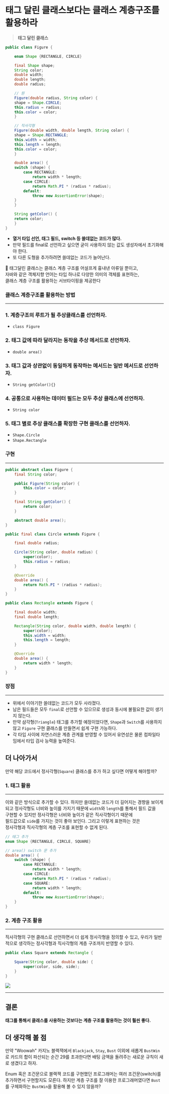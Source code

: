 # 태그 달린 클래스보다는 클래스 계층구조를 활용하라

> **태그 달린 클래스**
> 

```java
public class Figure {

	enum Shape {RECTANGLE, CIRCLE}

	final Shape shape;
	String color;
	double width;
	double length;
	double radius;

	// 원
	Figure(double radius, String color) {
    shape = Shape.CIRCLE;
    this.radius = radius;
    this.color = color;
	}

	// 직사각형
	Figure(double width, double length, String color) {
    shape = Shape.RECTANGLE;
    this.width = width;
    this.length = length;
    this.color = color;
	}

	double area() {
    switch (shape) {
        case RECTANGLE:
            return width * length;
        case CIRCLE:
            return Math.PI * (radius * radius);
        default:
            throw new AssertionError(shape);
    }
	}

	String getColor() {
    return color;
	}
}
```

- **열거 타입 선언, 태그 필드, switch 등 쓸데없는 코드가 많다.**
- 만약 필드를 final로 선언하고 싶으면 굳이 사용하지 않는 값도 생성자에서 초기화해야 한다.
- 또 다른 도형을 추가하려면 쓸데없는 코드가 늘어난다.

<aside>

📌 태그달린 클래스는 클래스 계층 구조를 어설프게 흉내낸 아류일 뿐이고, <br>
자바와 같은 객체지향 언어는 타입 하나로 다양한 의미의 객체를 표현하는, <br>
클래스 계층 구조를 활용하는 서브타이핑을 제공한다

</aside>

### 클래스 계층구조를 활용하는 방법

---

### 1. 계층구조의 루트가 될 추상클래스를 선언하자.

- `class Figure`

### 2. 태그 값에 따라 달라지는 동작을 추상 메서드로 선언하자.

- `double area()`

### 3. 태그 값과 상관없이 동일하게 동작하는 메서드는 일반 메서드로 선언하자.

- `String getColor(){}`

### 4. 공통으로 사용하는 데이터 필드는 모두 추상 클래스에 선언하자.

- `String color`

### 5. 태그 별로 추상 클래스를 확장한 구현 클래스를 선언하자.

- `Shape.Circle`
- `Shape.Rectangle`

### 구현

---

```java
public abstract class Figure {
    final String color;

    public Figure(String color) {
        this.color = color;
    }

    final String getColor() {
        return color;
    }

    abstract double area();
}

public final class Circle extends Figure {

    final double radius;

    Circle(String color, double radius) {
        super(color);
        this.radius = radius;
    }

    @Override
    double area() {
        return Math.PI * (radius * radius);
    }
}

public class Rectangle extends Figure {

    final double width;
    final double length;

    Rectangle(String color, double width, double length) {
        super(color);
        this.width = width;
        this.length = length;
    }

    @Override
    double area() {
        return width * length;
    }
}
```

### 장점

---

- 위에서 이야기한 쓸데없는 코드가 모두 사라졌다.
- 남은 필드들은 모두 `final`로 선언할 수 있으므로 생성과 동시에 불필요한 값이 생기지 않는다.
- 만약 삼각형(`Triangle`) 태그를 추가할 예정이었다면, `Shape`과 `Switch`를 사용하지 않고 `Figure` 구현 클래스를 만들면서 쉽게 구현 가능하다.
- 각 타입 사이에 자연스러운 계층 관계를 반영할 수 있어서 유연성은 물론 컴파일타임에서 타입 검사 능력을 높여준다.

## 더 나아가서

만약 해당 코드에서 정사각형(`Square`) 클래스를 추가 하고 싶다면 어떻게 해야할까?

### 1. 태그 활용

---

이와 같은 방식으로 추가할 수 있다. 하지만 쓸데없는 코드가 더 길어지는 경향을 보이게 <br>되고 정사각형도 너비와 높이를 가지기 때문에 `width`와 `length`를 통해서 필드 값을<br> 구현할 수 있지만 정사각형은 너비와 높이가 같은 직사각형이기 때문에 <br>필드값으로 `side`를 가지는 것이 좋아 보인다. 그리고 이렇게 표현하는 것은 <br>정사각형과 직사각형의 계층 구조를 표현할 수 없게 된다.

```java
// 태그 추가
enum Shape {RECTANGLE, CIRCLE, SQUARE}

// area() switch 문 추가
double area() {
    switch (shape) {
        case RECTANGLE:
            return width * length;
        case CIRCLE:
            return Math.PI * (radius * radius);
        case SQUARE:
            return width * length;
        default:
            throw new AssertionError(shape);
    }
}
```

### 2. 계층 구조 활용

---

직사각형의 구현 클래스로 선언하면서 더 쉽게 정사각형을 정의할 수 있고, 우리가 일반적으로 생각하는 정사각형과 직사각형의 계층 구조까지 반영할 수 있다.

```java
public class Square extends Rectangle {

    Square(String color, double side) {
        super(color, side, side);
    }
}
```
<img src = "image.png">

---

## 결론

**태그를 통해서 클래스를 사용하는 것보다는 계층 구조를 활용하는 것이 훨씬 좋다.**


## 더 생각해 볼 점

만약 "Woowah" 카지노 블랙잭에서 `Blackjack`, `Stay`, `Bust` 이외에 새롭게 `BustWin`로 카드의 합이 파산되는 순간 29를 초과한다면 배팅 금액을 돌려주는 새로운 규칙이 새로 생겼다고 하자.

Enum 혹은 조건문으로 블랙잭 코드를 구현했던 프로그래머는 여러 조건문(switch)를 추가하면서 구현할지도 모른다. 하지만 계층 구조를 잘 이용한 프로그래머였다면 `Bust`를 구체화하는 `BustWin`을 활용해 볼 수 있지 않을까?